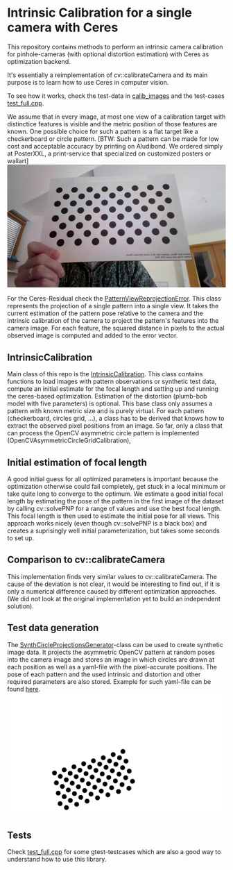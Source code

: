 # Intrinsic Calibration for a single camera with Ceres

This repository contains methods to perform an intrinsic camera calibration for pinhole-cameras (with optional distortion estimation) with Ceres as optimization backend. 

It's essentially a reimplementation of cv::calibrateCamera and its main purpose is to learn how to use Ceres in computer vision. 

To see how it works, check the test-data in [calib_images](./calib_images) and the test-cases [test_full.cpp](./src/tests/test_full.cpp).


We assume that in every image, at most one view of a calibration target with distinctice features is visible and the metric position of those features are known. One possible choice for such a pattern is a flat target like a checkerboard or circle pattern. [BTW: Such a pattern can be made for low cost and acceptable accuracy by printing on Aludibond. We ordered simply at PosterXXL, a print-service that specialized on customized posters or wallart] ![Example of a capture for a circle grid pattern](/calib_images/webcam/image0.png)

For the Ceres-Residual check the [PatternViewReprojectionError](./include/ceres_calibration/pattern_view_reprojection_error.h). This class represents the projection of a single pattern into a single view. It takes the current estimation of the pattern pose relative to the camera and the intrinsic calibration of the camera to project the pattern's features into the camera image. For each feature, the squared distance in pixels to the actual observed image is computed and added to the error vector. 


## IntrinsicCalibration
Main class of this repo is the [IntrinsicCalibration](./include/ceres_calibration/ceres_intrinsic_calib.h). This class contains functions to load images with pattern observations or synthetic test data, compute an initial estimate for the focal length and setting up and running the ceres-based optimization. Estimation of the distortion (plumb-bob model with five parameters) is optional. This base class only assumes a pattern with known metric size and is purely virtual. For each pattern (checkerboard, circles grid, ...), a class has to be derived that
knows how to extract the observed pixel positions from an image. So far, only a class that can process the OpenCV asymmetric circle pattern is implemented (OpenCVAsymmetricCircleGridCalibration), 

## Initial estimation of focal length
A good initial guess for all optimized parameters is important because the optimization otherwise could fail completely, get stuck in a local minimum or take quite long to converge to the optimum. 
We estimate a good initial focal length by estimating the pose of the pattern in the first image of the dataset by calling cv::solvePNP for a range of values and use the best focal length. 
This focal length is then used to estimate the initial pose for all views. 
This approach works nicely (even though cv::solvePNP is a black box) and creates a suprisingly well initial parameterization, but takes some seconds to set up. 

## Comparison to cv::calibrateCamera
This implementation finds very similar values to cv::calibrateCamera. The cause of the deviation is not clear, it would be interesting to find out, if it is only a numerical difference caused by different optimization approaches. (We did not look at the original implementation yet to build an independent solution).


## Test data generation
The [SynthCircleProjectionsGenerator](./include/ceres_calibration/synth_circle_projections_generator.h)-class can be used to create synthetic image data. It projects the asymmetric OpenCV pattern at random poses into the camera image and stores an image in which circles are drawn at each position as well as a yaml-file with the pixel-accurate positions. The pose of each pattern and the used intrinsic and distortion and other required parameters are also stored. Example for such yaml-file can be found [here](./calib_images/synth/info.yml).
![example for synthetic test image](calib_images/synth/image_0.png)

## Tests
Check [test_full.cpp](./src/tests/test_full.cpp) for some gtest-testcases which are also a good way to understand how to use this library. 